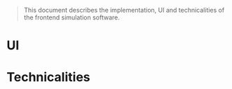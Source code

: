 > This document describes the implementation, UI and technicalities of the frontend simulation software.

# UI

# Technicalities